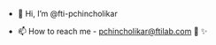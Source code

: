 - 👋 Hi, I’m @fti-pchincholikar

- 📫 How to reach me - pchincholikar@ftilab.com 💞️ ✨

<!---
fti-pchincholikar/fti-pchincholikar is a ✨ special ✨ repository because its `README.md` (this file) appears on your GitHub profile.
You can click the Preview link to take a look at your changes.
--->
